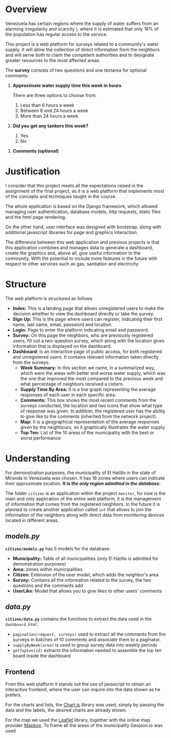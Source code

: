 # Overview
Venezuela has certain regions where the supply of water suffers from an alarming irregularity and scarcity <small>[1](https://www.csis.org/analysis/unraveling-water-crisis-venezuela)</small>. where it is estimated that only 18% of the population has regular access to the service.

This project is a web platform for surveys related to a community's water supply. It will allow the collection of direct information from the neighbors and will serve both to claim the competent authorities and to designate greater resources to the most affected areas.

The **survey** consists of two questions and one textarea for optional comments:
1. **Approximate water supply time this week in hours**
    
    There are three options to choose from:
    1) Less than 6 hours a week
    2) Between 6 and 24 hours a week
    3) More than 24 hours a week
2. **Did you get any tankers this week?**
    1) Yes
    2) No
3. **Comments (optional)**


# Justification

I consider that this project meets all the expectations raised in the assignment of the final project, as it is a web platform that implements most of the concepts and techniques taught in the course. 

The whole application is based on the Django framework, which allowed managing user authentication, database models, http requests, static files and the html page rendering.

On the other hand, user interface was designed with bootstrap, along with additional javascript libraries for page and graphics interaction.

The difference between this web application and previous projects is that this application combines and manages data to generate a dashboard, create the graphics and, above all, give useful information to the community. With the potential to include more features in the future with respect to other services such as gas, sanitation and electricity.

# Structure

The web platform is structured as follows
- **Index:** This is a landing page that allows unregistered users to make the decision whether to view the dashboard directly or take the survey.
- **Sign Up:** This is the page where users can register, indicating their first name, last name, email, password and location.
- **Login:** Page to enter the platform indicating email and password.
- **Survey:** On this page the neighbors, who are previously registered users, fill out a two-question survey, which along with the location gives information that is displayed on the dashboard.
- **Dashboard:** Is an interactive page of public access, for both registered and unregistered users. It contains relevant information taken directly from the surveys.
    - **Week Summary:** In this section we name, in a summarized way, which were the areas with better and worse water supply, which was the one that improved the most compared to the previous week and what percentage of neighbors received a cistern.
    - **Supply Time By Area:** It is a line graph representing the average responses of each user in each specific area.
    - **Comments:** This box shows the most recent comments from the surveys conducted, the location and two icons that show what type of response was given. In addition, the registered user has the ability to give like to the comments (inherited from the network project).
    - **Map:** It is a geographical representation of the average responses given by the neighbours, so it graphically illustrates the water supply
    - **Top Ten:** List of the 10 areas of the municipality with the best or worst performance



# Understanding

For demonstration purposes, the municipality of El Hatillo in the state of Miranda in Venezuela was chosen. It has 16 zones where users can indicate their approximate location. ___It is the only region admitted in the database.___

The folder ```citizen``` is an application within the project ```monitor```, for now is the main and only application of the entire web platform, it is the management of information that comes from the registered neighbors. In the future it is planned to create another application called ```iot``` that allows to join the information of the neighbors along with direct data from monitoring devices located in different areas.

## _models.py_
**```citizen/models.py```** has 5 models for the database:
- **Municipality:** Table of all municipalities (only El Hatillo is admitted for demonstration purposes)
- **Area:** zones within municipalities
- **Citizen:** Extension of the user model, which adds the neighbor's area
- **Survey:** Contains all the information related to the survey, the two questions and the comments add 
- **UserLike:** Model that allows you to give likes to other users' comments

## _data.py_
**```citizen/data.py```** contains the functions to extract the data used in the ```dashboard.html```:
- ```pagination(request, surveys)```  used to extract all the comments from the surveys in batches of 10 comments and associate them to a paginator.
- ```supplyByWeek(area)``` is used to group survey data into weekly periods
- ```getTopten(id)``` extracts the information needed to assemble the top ten board inside the dashboard

## Frontend
From this web platform it stands out the use of javascript to obtain an interactive frontend, where the user can inquire into the data shown as he prefers.

For the charts and lists, the [Chart.js](https://www.chartjs.org/) library was used, simply by passing the data and the labels, the desired charts are already shown.

For the map we used the [Leaflet](https://leafletjs.com/) library, together with the online map provider [Mapbox](https://mapbox.com/). To frame all the areas of the municipality Geojson.io was used


